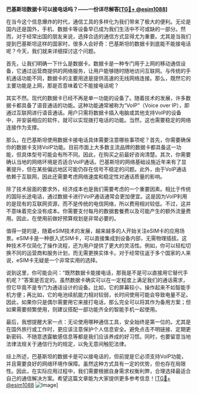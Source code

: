 **巴基斯坦数据卡可以接电话吗？——一份详尽解答[[TG💪+ @esim1088](https://t.me/s/esim1088)]**

在当今这个信息爆炸的时代，通信工具的多样化为我们带来了极大的便利。无论是国内还是国外，手机、数据卡等设备早已成为我们生活中不可或缺的一部分。然而，对于经常出国的朋友来说，选择合适的通信方式显得尤为重要。尤其是当我们提到巴基斯坦这样的国家时，很多人会好奇：巴基斯坦的数据卡到底能不能接电话呢？今天，我们就来详细探讨这个问题。

首先，让我们明确一下什么是数据卡。数据卡是一种专门用于上网的移动通信设备，它通过运营商提供的网络服务，让用户能够随时随地访问互联网。与传统的手机通话功能不同，数据卡的主要用途是提供高速的无线网络连接。那么，既然它的主要功能是上网，那是否意味着它不能接电话呢？

其实不然。现代的数据卡已经不再是单一功能的设备了。随着技术的发展，许多数据卡都具备了语音通话的功能。这种功能通常被称为“VoIP”（Voice over IP），即通过互联网进行语音通话。用户只需将数据卡插入电脑或其他支持VoIP的设备中，并安装相应的软件，就可以实现拨打电话的功能。当然，这也需要稳定的网络连接作为支撑。

那么，在巴基斯坦使用数据卡接电话具体需要注意哪些事项呢？首先，你需要确保你的数据卡支持VoIP功能。目前市面上大多数主流品牌的数据卡都具备这一功能，但具体型号可能会有所不同。因此，在购买之前最好咨询清楚。其次，你需要确认当地的网络环境是否适合VoIP通话。巴基斯坦的网络基础设施近年来有了显著提升，但在某些偏远地区可能仍存在信号不稳定的问题。此外，由于VoIP通话依赖于互联网，因此还需要考虑网络速度和稳定性对通话质量的影响。

除了技术层面的要求外，经济成本也是我们需要考虑的一个重要因素。相比于传统的国际长途电话，通过数据卡进行VoIP通话通常会更加便宜。这是因为VoIP利用的是现有的互联网资源，而不是传统的电信网络，所以费用相对较低。不过，这并不意味着完全没有成本。你需要支付每月的数据套餐费以及可能产生的额外流量费用。因此，在使用前做好预算规划是非常必要的。

值得一提的是，随着eSIM技术的发展，越来越多的人开始关注eSIM卡的应用场景。eSIM卡是一种嵌入式SIM卡，可以直接集成到设备内部，无需物理插拔。这种技术不仅简化了操作流程，还为用户提供了更大的灵活性。例如，你可以轻松切换不同的运营商和服务计划，而无需更换实体卡。对于经常往返于多个国家的人来说，eSIM卡无疑是一个非常实用的选择。

说到这里，你可能会问：“既然数据卡能接电话，那我是不是可以直接用它替代手机呢？”答案是否定的。虽然数据卡确实可以在一定程度上满足我们的通话需求，但它毕竟不是专门为通话设计的设备。比如，它的屏幕较小，操作起来不如智能手机方便；再比如，它的电池续航能力相对较弱，长时间使用可能会导致电量不足。因此，如果你只是偶尔需要用它来接打电话，那么完全可以将其作为备用方案；但如果需要频繁使用，则建议搭配一部功能齐全的智能手机一起使用。

最后，我想提醒大家一点：无论使用哪种通信工具，安全始终是第一位的。尤其是在国外旅行或工作时，更应该注意保护个人信息安全。避免点击不明链接、定期更新密码、不随意透露敏感信息等都是我们应该养成的好习惯。同时，也要留意当地法律法规关于通信行为的规定，以免无意间触犯法律。

综上所述，巴基斯坦的数据卡是可以接电话的，但前提是它必须支持VoIP功能，并且需要良好的网络环境作保障。虽然这种方式具有一定的优势，但也存在局限性。因此，在实际应用过程中，我们需要根据自身需求权衡利弊，合理选择最适合自己的通信解决方案。希望这篇文章能为大家提供更多参考信息！[[TG💪+ @esim1088](https://t.me/s/esim1088) ![Image](https://i.postimg.cc/4NQfJmqS/Snipaste-2025-05-13-00-14-12.png)]